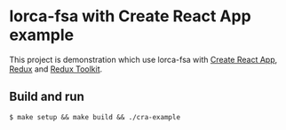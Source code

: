 # lorca-fsa with Create React App example
This project is demonstration which use lorca-fsa with [Create React App](https://github.com/facebook/create-react-app), [Redux](https://redux.js.org/) and [Redux Toolkit](https://redux-toolkit.js.org/).

## Build and run

```
$ make setup && make build && ./cra-example
```